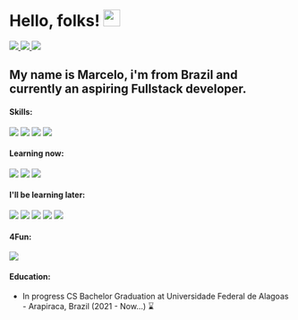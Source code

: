 # Hello, folks! <img src="https://raw.githubusercontent.com/MartinHeinz/MartinHeinz/master/wave.gif" width="30px">
<div>
    <a href="mailto:flaviomff@gmail.com"> 
        <img src="https://img.shields.io/badge/Gmail-D14836?style=for-the-badge&logo=gmail&logoColor=white"> 
    </a>
    <a target='_blank' href="https://twitter.com/basedCadet_">
        <img src="https://img.shields.io/badge/Twitter-1DA1F2?style=for-the-badge&logo=twitter&logoColor=white">
    </a>
    <a target='_blank' href="https://www.linkedin.com/in/marcelo-ferreira-790a66226/">
        <img src="https://img.shields.io/badge/LinkedIn-0077B5?style=for-the-badge&logo=linkedin&logoColor=white">
    </a>
</div>



## My name is Marcelo, i'm from Brazil and currently an aspiring Fullstack developer.

#### Skills:

![](https://img.shields.io/badge/HTML5-333?style=for-the-badge&logo=HTML5)
![](https://img.shields.io/badge/JavaScript-333?style=for-the-badge&logo=JavaScript)
![](https://img.shields.io/badge/CSS3-333?style=for-the-badge&logo=CSS3)
![](https://img.shields.io/badge/Python-333?style=for-the-badge&logo=Python)

#### Learning now:
![](https://img.shields.io/badge/NodeJs-333?style=for-the-badge&logo=Node.js)
![](https://img.shields.io/badge/Express-333?style=for-the-badge&logo=Express)
![](https://img.shields.io/badge/React-333?style=for-the-badge&logo=React)

#### I'll be learning later:
![](https://img.shields.io/badge/TypeScript-333?style=for-the-badge&logo=TypeScript)
![](https://img.shields.io/badge/Next-333?style=for-the-badge&logo=Next.js)
![](https://img.shields.io/badge/Rust-333?style=for-the-badge&logo=Rust)
![](https://img.shields.io/badge/Solidity-333?style=for-the-badge&logo=Solidity)
![](https://img.shields.io/badge/Docker-333?style=for-the-badge&logo=Docker)


#### 4Fun:
![](https://img.shields.io/badge/Haskell-333?style=for-the-badge&logo=Haskell)

#### Education:
- In progress CS Bachelor Graduation at Universidade Federal de Alagoas - Arapiraca, Brazil (2021 - Now...) ⌛
